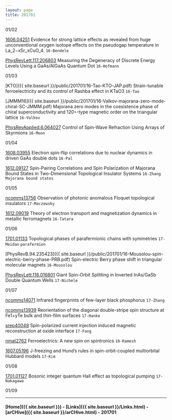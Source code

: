 ```yaml
---
layout: page
title: 201701
---
```


01/02

[1606.04251](https://arxiv.org/abs/1606.04251) Evidence for strong lattice effects as revealed from huge unconventional oxygen
isotope effects on the pseudogap temperature in La_2−xSr_xCuO_4. `16-Bendele`

[PhysRevLett.117.206803](https://journals.aps.org/prl/abstract/10.1103/PhysRevLett.117.206803) Measuring the Degeneracy of Discrete Energy Levels Using a GaAs/AlGaAs Quantum Dot `16-Hofmann`

01/03

[KTO]({{ site.baseurl }}/public/201701/16-Tao-KTO-JAP.pdf) Strain-tunable ferroelectricity and its control of Rashba effect in KTaO3 `16-Tao`

[JMMM16]({{ site.baseurl }}/public/201701/16-Valkov-majorana-zero-mode-chiral-SC-JMMM.pdf) Majorana zero modes in the coexistence phase of chiral superconductivity and 120◦-type magnetic order on the triangular lattice `16-Valkov`

[PhysRevApplied.6.064027](https://journals.aps.org/prapplied/abstract/10.1103/PhysRevApplied.6.064027) Control of Spin-Wave Refraction Using Arrays of Skyrmions `16-Moon`


01/04

[1608.03955](https://arxiv.org/abs/1608.03955) Electron spin-flip correlations due to nuclear dynamics in driven GaAs double dots `16-Pal`

[1612.09127](https://arxiv.org/abs/1612.09127) Spin-Pairing Correlations and Spin Polarization of Majorana Bound States in Two-Dimensional
Topological Insulator Systems `16-Zhang` `Majorana bound states`

01/05

[ncomms13756](http://www.nature.com/ncomms/2017/170104/ncomms13756/full/ncomms13756.html) Observation of photonic anomalous Floquet topological insulators `17-Maczewsky`

[1612.09019](https://arxiv.org/abs/1612.09019) Theory of electron transport and magnetization dynamics in metallic ferromagnets `16-Tatara`

01/06

[1701.01133](https://arxiv.org/abs/1701.01133) Topological phases of parafermionic chains with symmetries `17-Meidan` `parafermion`

[PhysRevB.94.235423]({{ site.baseurl }}/public/201701/16-Mousolou-spin-electric-berry-phase-PRB.pdf) Spin-electric Berry phase shift in triangular molecular magnets `16-Mousolou`

[PhysRevLett.118.016801](http://journals.aps.org/prl/abstract/10.1103/PhysRevLett.118.016801) Giant Spin-Orbit Splitting in Inverted InAs/GaSb Double Quantum Wells `17-Nichele`


01/07

[ncomms14071](http://www.nature.com/articles/ncomms14071) Infrared fingerprints of few-layer black phosphorus `17-Zhang`

[ncomms13939](http://www.nature.com/articles/ncomms13939) Reorientation of the diagonal double-stripe spin structure at Fe1+yTe bulk and thin-film surfaces `17-Hanke`

[srep40048](http://www.nature.com/articles/srep40048) Spin-polarized current injection induced magnetic reconstruction at oxide interface `17-Fang`

[nmat2762](http://www.nature.com/nmat/journal/v9/n5/full/nmat2762.html) Ferroelectrics: A new spin on spintronics `10-Ramesh`

[1607.05196](https://arxiv.org/abs/1607.05196) J-freezing and Hund’s rules in spin-orbit-coupled multiorbital Hubbard models `17-Kim`

01/08

[1701.01127](https://arxiv.org/abs/1701.01127) Bosonic integer quantum Hall effect as topological pumping `17-Nakagawa`

01/09





---


#### [Home]({{ site.baseurl }}) - [Links]({{ site.baseurl }}/Links.html) - [arCHive]({{ site.baseurl }}/arCHive.html) - 201701
